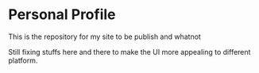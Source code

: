 # Personal Profile

This is the repository for my site to be publish and whatnot

Still fixing stuffs here and there to make the UI more appealing to different platform.